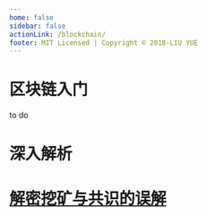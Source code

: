 ```yaml
---
home: false
sidebar: false
actionLink: /blockchain/
footer: MIT Licensed | Copyright © 2018-LIU YUE
---
```


区块链入门
==========
to do


深入解析
========
# [解密挖矿与共识的误解](/docs/blockchain/consensus)